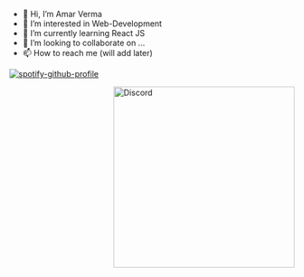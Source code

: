 - 👋 Hi, I’m Amar Verma
- 👀 I’m interested in Web-Development
- 🌱 I’m currently learning React JS
- 💞️ I’m looking to collaborate on ...
- 📫 How to reach me (will add later)

[![spotify-github-profile](https://spotify-github-profile.vercel.app/api/view?uid=31sweivbvmdcv5tk3cus5j45k7fq&cover_image=true&theme=default&show_offline=true&background_color=121212)](https://spotify-github-profile.vercel.app/api/view?uid=31sweivbvmdcv5tk3cus5j45k7fq&redirect=true)

<img src="https://discord-readme-badge.vercel.app/api?id=757541653061042250" alt="Discord" align="right" width=320/>

<!---
theamarverma/theamarverma is a ✨ special ✨ repository because its `README.md` (this file) appears on your GitHub profile.
You can click the Preview link to take a look at your changes.
--->
